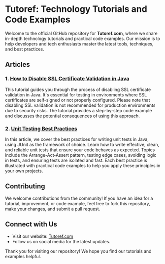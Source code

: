 # Tutoref: Technology Tutorials and Code Examples

Welcome to the official GitHub repository for **Tutoref.com**, where we share in-depth technology tutorials and practical code examples. Our mission is to help developers and tech enthusiasts master the latest tools, techniques, and best practices.

## Articles

### 1. [How to Disable SSL Certificate Validation in Java](https://tutoref.com/doc/how-to-disable-ssl-certificat-validation-in-java/)
This tutorial guides you through the process of disabling SSL certificate validation in Java. It's essential for testing in environments where SSL certificates are self-signed or not properly configured. Please note that disabling SSL validation is not recommended for production environments due to security risks. The tutorial provides a step-by-step code example and discusses the potential consequences of using this approach.

### 2. [Unit Testing Best Practices](https://tutoref.com/doc/unit-testing-best-practices/)
In this article, we cover the best practices for writing unit tests in Java, using JUnit as the framework of choice. Learn how to write effective, clean, and reliable unit tests that ensure your code behaves as expected. Topics include the Arrange-Act-Assert pattern, testing edge cases, avoiding logic in tests, and ensuring tests are isolated and fast. Each best practice is illustrated with practical code examples to help you apply these principles in your own projects.

## Contributing

We welcome contributions from the community! If you have an idea for a tutorial, improvement, or code example, feel free to fork this repository, make your changes, and submit a pull request.


## Connect with Us

- Visit our website: [Tutoref.com](https://tutoref.com/)
- Follow us on social media for the latest updates.

Thank you for visiting our repository! We hope you find our tutorials and examples helpful.

